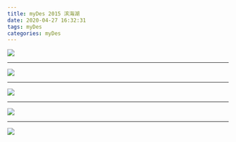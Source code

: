 ```yaml
---
title: myDes 2015 滨海湖
date: 2020-04-27 16:32:31
tags: myDes
categories: myDes
---
```



![](./bingHaiLake_001.jpg)

<!--more-->

***

![](./bingHaiLake_002.jpg)

***

![](./bingHaiLake_003.jpg)

***

![](./bingHaiLake_004.jpg)

***

![](./bingHaiLake_005.jpg)